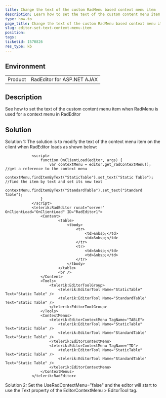 ```yaml
---
title: Change the text of the custom RadMenu based context menu item
description: Learn how to set the text of the custom content menu item when RadMenu is used for a context menu in RadEditor
type: how-to
page_title: Change the text of the custom RadMenu based context menu item
slug: editor-set-text-context-menu-item
position: 
tags: 
ticketid: 1570826
res_type: kb
---
```


## Environment
<table>
	<tbody>
		<tr>
			<td>Product</td>
			<td>RadEditor for ASP.NET AJAX</td>
		</tr>
	</tbody>
</table>


## Description
See how to set the text of the custom content menu item when RadMenu is used for a context menu in RadEditor

## Solution

Solution 1: The solution is to modify the text of the context menu item on the client when RadEditor loads as shown below:

````ASP.NET
            <script>
                function OnClientLoad(editor, args) {
                    var contextMenu = editor.get_radContextMenu(); //get a reference to the context menu
                    contextMenu.findItemByText("StaticTable").set_text("Static Table"); //find the item by text and set its new text
                    contextMenu.findItemByText("StandardTable").set_text("Standard Table");
                }
            </script>
            <telerik:RadEditor runat="server" OnClientLoad="OnClientLoad" ID="RadEditor1">
                <Content>  
                        <table>
                            <tbody>
                                <tr>
                                    <td>&nbsp;</td>
                                    <td>&nbsp;</td>
                                </tr>
                                <tr>
                                    <td>&nbsp;</td>
                                    <td>&nbsp;</td>
                                </tr>
                            </tbody>
                        </table>
                        <br />
                </Content>
                <Tools>
                    <telerik:EditorToolGroup>
                        <telerik:EditorTool Name="StaticTable" Text="Static Table" />
                        <telerik:EditorTool Name="StandardTable" Text="Static Table" />
                    </telerik:EditorToolGroup>
                </Tools>
                <ContextMenus>
                    <telerik:EditorContextMenu TagName="TABLE">
                        <telerik:EditorTool Name="StaticTable" Text="Static Table" />
                        <telerik:EditorTool Name="StandardTable" Text="Static Table" />
                    </telerik:EditorContextMenu>
                    <telerik:EditorContextMenu TagName="TD">
                        <telerik:EditorTool Name="StaticTable" Text="Static Table" />
                        <telerik:EditorTool Name="StandardTable" Text="Static Table" />
                    </telerik:EditorContextMenu>
                </ContextMenus>
            </telerik:RadEditor>
````
   
Solution 2:
Set the UseRadContextMenu="false" and the editor will start to use the Text property of the EditorContextMenu > EditorTool tag.


    